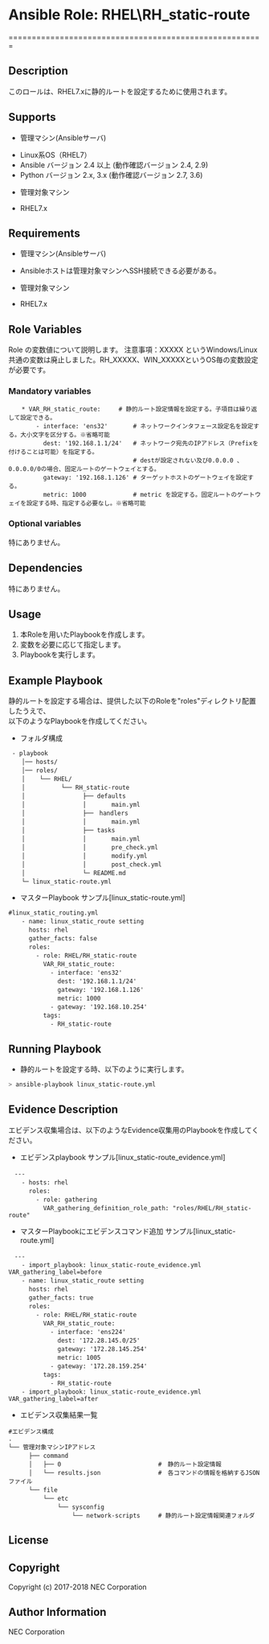 # Ansible Role: RHEL\RH\_static-route
=======================================================

## Description
このロールは、RHEL7.xに静的ルートを設定するために使用されます。

## Supports

- 管理マシン(Ansibleサーバ)
 * Linux系OS（RHEL7）
 * Ansible バージョン 2.4 以上 (動作確認バージョン 2.4, 2.9)
 * Python バージョン 2.x, 3.x  (動作確認バージョン 2.7, 3.6)
- 管理対象マシン  
 * RHEL7.x  

## Requirements
- 管理マシン(Ansibleサーバ)
 * Ansibleホストは管理対象マシンへSSH接続できる必要がある。
- 管理対象マシン
 * RHEL7.x

## Role Variables
Role の変数値について説明します。
注意事項：XXXXX というWindows/Linux共通の変数は廃止しました。RH_XXXXX、WIN_XXXXXというOS毎の変数設定が必要です。

### Mandatory variables
~~~
　  * VAR_RH_static_route:     # 静的ルート設定情報を設定する。子項目は繰り返して設定できる。
　      - interface: 'ens32'       # ネットワークインタフェース設定名を設定する。大小文字を区分する。※省略可能
　        dest: '192.168.1.1/24'   # ネットワーク宛先のIPアドレス（Prefixを付けることは可能）を指定する。
　                                 # destが設定されない及び0.0.0.0 、0.0.0.0/0の場合、固定ルートのゲートウェイとする。
　        gateway: '192.168.1.126' # ターゲットホストのゲートウェイを設定する。
　        metric: 1000             # metric を設定する。固定ルートのゲートウェイを設定する時、指定する必要なし。※省略可能
~~~

### Optional variables  

特にありません。

## Dependencies  

特にありません。

## Usage  

1. 本Roleを用いたPlaybookを作成します。
2. 変数を必要に応じて指定します。
3. Playbookを実行します。

## Example Playbook

静的ルートを設定する場合は、提供した以下のRoleを"roles"ディレクトリ配置したうえで、  
以下のようなPlaybookを作成してください。  

- フォルダ構成  
~~~
 - playbook
　  │── hosts/
　  │── roles/
　  │    └── RHEL/
　  │          └── RH_static-route
　  │                ├── defaults
　  │                │       main.yml
　  │                ├──　handlers
　  │                │       main.yml
　  │                ├── tasks
　  │                │       main.yml
　  │                │       pre_check.yml
　  │                │       modify.yml
　  │                │       post_check.yml
　  │                └─ README.md
　  └─ linux_static-route.yml
~~~

- マスターPlaybook サンプル[linux\_static-route.yml]  
~~~
#linux_static_routing.yml 
　  - name: linux_static_route setting  
　    hosts: rhel
　    gather_facts: false
　    roles:
　      - role: RHEL/RH_static-route
　        VAR_RH_static_route: 
　          - interface: 'ens32'
　            dest: '192.168.1.1/24' 
　            gateway: '192.168.1.126'
　            metric: 1000
　          - gateway: '192.168.10.254'
　        tags: 
　          - RH_static-route
~~~

## Running Playbook

- 静的ルートを設定する時、以下のように実行します。

~~~sh
> ansible-playbook linux_static-route.yml
~~~

## Evidence Description

エビデンス収集場合は、以下のようなEvidence収集用のPlaybookを作成してください。  

- エビデンスplaybook サンプル[linux\_static-route_evidence.yml]
~~~
　---
　  - hosts: rhel
　    roles:
　      - role: gathering
　        VAR_gathering_definition_role_path: "roles/RHEL/RH_static-route"
~~~

- マスターPlaybookにエビデンスコマンド追加 サンプル[linux_static-route.yml]
~~~
　---
　  - import_playbook: linux_static-route_evidence.yml VAR_gathering_label=before
　  - name: linux_static_route setting
　    hosts: rhel
　    gather_facts: true
　    roles:
　      - role: RHEL/RH_static-route
　        VAR_RH_static_route:
　          - interface: 'ens224'
　            dest: '172.28.145.0/25'
　            gateway: '172.28.145.254'
　            metric: 1005
　          - gateway: '172.28.159.254'
　        tags:
　          - RH_static-route
　  - import_playbook: linux_static-route_evidence.yml VAR_gathering_label=after
~~~

- エビデンス収集結果一覧
~~~
#エビデンス構成
.
└── 管理対象マシンIPアドレス
　    ├── command
　    │   ├── 0                           #　静的ルート設定情報
　    │   └── results.json                #　各コマンドの情報を格納するJSONファイル
　    └── file
　        └── etc
　            └── sysconfig
　                └── network-scripts     # 静的ルート設定情報関連フォルダ
~~~

## License

## Copyright

Copyright (c) 2017-2018 NEC Corporation

## Author Information

NEC Corporation
